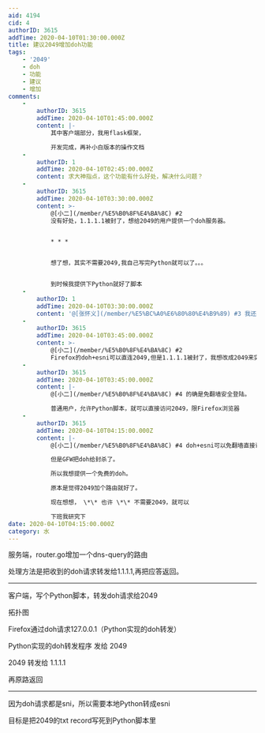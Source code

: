 ```yaml
---
aid: 4194
cid: 4
authorID: 3615
addTime: 2020-04-10T01:30:00.000Z
title: 建议2049增加doh功能
tags:
    - '2049'
    - doh
    - 功能
    - 建议
    - 增加
comments:
    -
        authorID: 3615
        addTime: 2020-04-10T01:45:00.000Z
        content: |-
            其中客户端部分，我用flask框架，

            开发完成，再补小白版本的操作文档
    -
        authorID: 1
        addTime: 2020-04-10T02:45:00.000Z
        content: 求大神指点，这个功能有什么好处，解决什么问题？
    -
        authorID: 3615
        addTime: 2020-04-10T03:30:00.000Z
        content: >-
            @[小二](/member/%E5%B0%8F%E4%BA%8C) #2
            没有好处，1.1.1.1被封了，想给2049的用户提供一个doh服务器。


            * * *


            想了想，其实不需要2049,我自己写完Python就可以了。。。


            到时候我提供下Python就好了脚本
    -
        authorID: 1
        addTime: 2020-04-10T03:30:00.000Z
        content: '@[张怀义](/member/%E5%BC%A0%E6%80%80%E4%B9%89) #3 我还以为普通用户可以免翻墙安全访问了呢……'
    -
        authorID: 3615
        addTime: 2020-04-10T03:45:00.000Z
        content: >-
            @[小二](/member/%E5%B0%8F%E4%BA%8C) #2
            Firefox的doh+esni可以直连2049,但是1.1.1.1被封了，我想改成2049来实现doh，想了想，没必要2049，可以直接pc端完成自己的doh
    -
        authorID: 3615
        addTime: 2020-04-10T03:45:00.000Z
        content: |-
            @[小二](/member/%E5%B0%8F%E4%BA%8C) #4 的确是免翻墙安全登陆。

            普通用户，允许Python脚本，就可以直接访问2049，限Firefox浏览器
    -
        authorID: 3615
        addTime: 2020-04-10T04:15:00.000Z
        content: |-
            @[小二](/member/%E5%B0%8F%E4%BA%8C) #4 doh+esni可以免翻墙直接访问2049

            但是GFW把doh给封杀了。

            所以我想提供一个免费的doh。

            原本是觉得2049加个路由就好了。

            现在想想， \*\* 也许 \*\* 不需要2049，就可以

            下班我研究下
date: 2020-04-10T04:15:00.000Z
category: 水
---
```


服务端，router.go增加一个dns-query的路由

处理方法是把收到的doh请求转发给1.1.1.1,再把应答返回。

* * *

客户端，写个Python脚本，转发doh请求给2049

拓扑图

Firefox通过doh请求127.0.0.1（Python实现的doh转发）

Python实现的doh转发程序 发给 2049

2049 转发给 1.1.1.1

再原路返回

* * *

因为doh请求都是sni，所以需要本地Python转成esni

目标是把2049的txt record写死到Python脚本里
